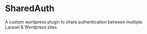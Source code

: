 # SharedAuth
 A custom wordpress plugin to share authentication between multiple Laravel & Wordpress sites.
